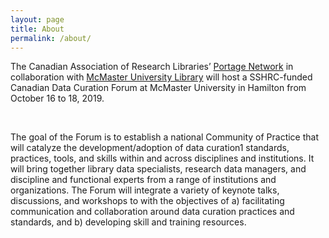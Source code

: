 ```yaml
---
layout: page
title: About
permalink: /about/
---
```


The Canadian Association of Research Libraries’ [Portage Network](https://portagenetwork.ca/) in collaboration with [McMaster University Library](https://library.mcmaster.ca/) will host a SSHRC-funded Canadian Data Curation Forum at McMaster University in Hamilton from October 16 to 18, 2019.

<br />

The goal of the Forum is to establish a national Community of Practice that will catalyze the development/adoption of data curation1 standards, practices, tools, and skills within and across disciplines and institutions. It will bring together library data specialists, research data managers, and discipline and functional experts from a range of institutions and organizations. The Forum will integrate a variety of keynote talks, discussions, and workshops to with the objectives of a) facilitating communication and collaboration around data curation practices and standards, and b) developing skill and training resources.
